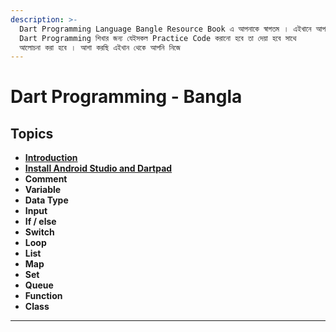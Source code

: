 ```yaml
---
description: >-
  Dart Programming Language Bangle Resource Book এ আপনাকে স্বাগতম । এইখানে আপনি
  Dart Programming শিখার জন্য যেইসকল Practice Code করানো হবে তা দেয়া হবে সাথে
  আলোচনা করা হবে । আশা করছি এইখান থেকে আপনি নিজে
---
```


# Dart Programming - Bangla

## Topics

* ****[**Introduction**](introduction.md)****
* ****[**Install Android Studio and Dartpad**](install-android-studio-and-dartpad.md)****
* **Comment**
* **Variable**
* **Data Type**
* **Input**
* **If / else**
* **Switch**
* **Loop**
* **List**
* **Map**
* **Set**
* **Queue**
* **Function**
* **Class**
* ****
